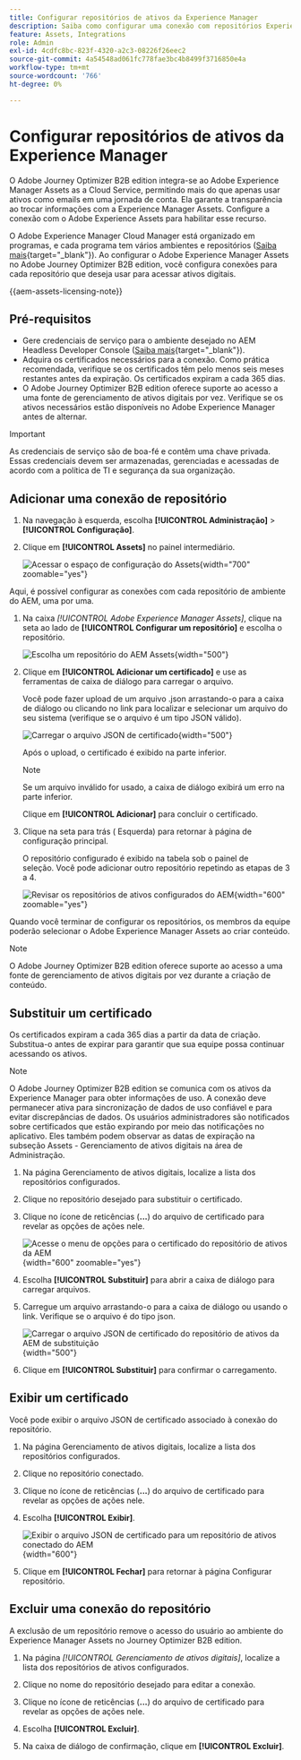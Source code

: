 ```yaml
---
title: Configurar repositórios de ativos da Experience Manager
description: Saiba como configurar uma conexão com repositórios Experience Manager Assets para usar na criação de conteúdo do Journey Optimizer B2B edition.
feature: Assets, Integrations
role: Admin
exl-id: 4cdfc8bc-823f-4320-a2c3-08226f26eec2
source-git-commit: 4a54548ad061fc778fae3bc4b8499f3716850e4a
workflow-type: tm+mt
source-wordcount: '766'
ht-degree: 0%

---
```


# Configurar repositórios de ativos da Experience Manager

O Adobe Journey Optimizer B2B edition integra-se ao Adobe Experience Manager Assets as a Cloud Service, permitindo mais do que apenas usar ativos como emails em uma jornada de conta. Ela garante a transparência ao trocar informações com a Experience Manager Assets. Configure a conexão com o Adobe Experience Assets para habilitar esse recurso.

O Adobe Experience Manager Cloud Manager está organizado em programas, e cada programa tem vários ambientes e repositórios ([Saiba mais](https://experienceleague.adobe.com/pt-br/docs/experience-manager-cloud-service/content/implementing/using-cloud-manager/programs/program-types){target="_blank"}). Ao configurar o Adobe Experience Manager Assets no Adobe Journey Optimizer B2B edition, você configura conexões para cada repositório que deseja usar para acessar ativos digitais.

{{aem-assets-licensing-note}}

## Pré-requisitos

* Gere credenciais de serviço para o ambiente desejado no AEM Headless Developer Console ([Saiba mais](https://experienceleague.adobe.com/pt-br/docs/experience-manager-learn/getting-started-with-aem-headless/authentication/service-credentials#generate-service-credentials){target="_blank"}).
* Adquira os certificados necessários para a conexão. Como prática recomendada, verifique se os certificados têm pelo menos seis meses restantes antes da expiração. Os certificados expiram a cada 365 dias.
* O Adobe Journey Optimizer B2B edition oferece suporte ao acesso a uma fonte de gerenciamento de ativos digitais por vez. Verifique se os ativos necessários estão disponíveis no Adobe Experience Manager antes de alternar.

>[!IMPORTANT]
>
>As credenciais de serviço são de boa-fé e contêm uma chave privada. Essas credenciais devem ser armazenadas, gerenciadas e acessadas de acordo com a política de TI e segurança da sua organização.

## Adicionar uma conexão de repositório

1. Na navegação à esquerda, escolha **[!UICONTROL Administração]** > **[!UICONTROL Configuração]**.

1. Clique em **[!UICONTROL Assets]** no painel intermediário.

   ![Acessar o espaço de configuração do Assets](./assets/configuration-assets-aem.png){width="700" zoomable="yes"}

<!--   The default digital asset management option is configured as `Adobe Marketo Engage`.
-->
Aqui, é possível configurar as conexões com cada repositório de ambiente do AEM, uma por uma.

1. Na caixa _[!UICONTROL Adobe Experience Manager Assets]_, clique na seta ao lado de **[!UICONTROL Configurar um repositório]** e escolha o repositório.

   ![Escolha um repositório do AEM Assets](./assets/configure-assets-aem-choose-respository.png){width="500"}

1. Clique em **[!UICONTROL Adicionar um certificado]** e use as ferramentas de caixa de diálogo para carregar o arquivo.

   Você pode fazer upload de um arquivo .json arrastando-o para a caixa de diálogo ou clicando no link para localizar e selecionar um arquivo do seu sistema (verifique se o arquivo é um tipo JSON válido).

   ![Carregar o arquivo JSON de certificado](./assets/configuration-assets-aem-upload-cert.png){width="500"}

   Após o upload, o certificado é exibido na parte inferior.

   >[!NOTE]
   >
   >Se um arquivo inválido for usado, a caixa de diálogo exibirá um erro na parte inferior.

   Clique em **[!UICONTROL Adicionar]** para concluir o certificado.

1. Clique na seta para trás ( Esquerda) para retornar à página de configuração principal.

   O repositório configurado é exibido na tabela sob o painel de seleção. Você pode adicionar outro repositório repetindo as etapas de 3 a 4.

   ![Revisar os repositórios de ativos configurados do AEM](./assets/configuration-assets-aem-repositories.png){width="600" zoomable="yes"}

Quando você terminar de configurar os repositórios, os membros da equipe poderão selecionar o Adobe Experience Manager Assets ao criar conteúdo.

>[!NOTE]
>
>O Adobe Journey Optimizer B2B edition oferece suporte ao acesso a uma fonte de gerenciamento de ativos digitais por vez durante a criação de conteúdo. 

## Substituir um certificado

Os certificados expiram a cada 365 dias a partir da data de criação. Substitua-o antes de expirar para garantir que sua equipe possa continuar acessando os ativos.

>[!NOTE]
>
>O Adobe Journey Optimizer B2B edition se comunica com os ativos da Experience Manager para obter informações de uso. A conexão deve permanecer ativa para sincronização de dados de uso confiável e para evitar discrepâncias de dados. Os usuários administradores são notificados sobre certificados que estão expirando por meio das notificações no aplicativo. Eles também podem observar as datas de expiração na subseção Assets - Gerenciamento de ativos digitais na área de Administração.

1. Na página Gerenciamento de ativos digitais, localize a lista dos repositórios configurados.

1. Clique no repositório desejado para substituir o certificado.

1. Clique no ícone de reticências (**...**) do arquivo de certificado para revelar as opções de ações nele.

   ![Acesse o menu de opções para o certificado do repositório de ativos da AEM](./assets/configuration-assets-aem-repo-menu.png){width="600" zoomable="yes"}

1. Escolha **[!UICONTROL Substituir]** para abrir a caixa de diálogo para carregar arquivos.

1. Carregue um arquivo arrastando-o para a caixa de diálogo ou usando o link. Verifique se o arquivo é do tipo json.

   ![Carregar o arquivo JSON de certificado do repositório de ativos da AEM de substituição](./assets/configuration-assets-aem-upload-replacement-cert.png){width="500"}

1. Clique em **[!UICONTROL Substituir]** para confirmar o carregamento.

## Exibir um certificado

Você pode exibir o arquivo JSON de certificado associado à conexão do repositório.

1. Na página Gerenciamento de ativos digitais, localize a lista dos repositórios configurados.

1. Clique no repositório conectado.

1. Clique no ícone de reticências (**...**) do arquivo de certificado para revelar as opções de ações nele.

1. Escolha **[!UICONTROL Exibir]**.

   ![Exibir o arquivo JSON de certificado para um repositório de ativos conectado do AEM](./assets/configuration-assets-aem-view-cert.png){width="600"}

1. Clique em **[!UICONTROL Fechar]** para retornar à página Configurar repositório.

## Excluir uma conexão do repositório

A exclusão de um repositório remove o acesso do usuário ao ambiente do Experience Manager Assets no Journey Optimizer B2B edition.

1. Na página _[!UICONTROL Gerenciamento de ativos digitais]_, localize a lista dos repositórios de ativos configurados.

1. Clique no nome do repositório desejado para editar a conexão.

1. Clique no ícone de reticências (**...**) do arquivo de certificado para revelar as opções de ações nele.

1. Escolha **[!UICONTROL Excluir]**.

1. Na caixa de diálogo de confirmação, clique em **[!UICONTROL Excluir]**.
<!--

## Switch back to Adobe Marketo Engage Assets

Select Adobe Marketo Engage digital asset management in the Assets section.

After the confirmation, the Adobe Marketo Engage assets library is available for users.
-->
